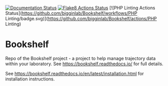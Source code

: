 [![Documentation Status](https://readthedocs.org/projects/bookshelf/badge/?version=latest)](https://bookshelf.readthedocs.io/en/latest/?badge=latest)
[![Flake8 Actions Status](https://github.com/bigginlab/Bookshelf/workflows/flake8/badge.svg)](https://github.com/bigginlab/Bookshelf/actions/flake8)
[![PHP Linting Actions Status](https://github.com/bigginlab/Bookshelf/workflows/PHP Linting/badge.svg)](https://github.com/bigginlab/Bookshelf/actions/PHP Linting)

# Bookshelf
Repo of the Bookshelf project - a project to help manage trajectory data within your laboratory.  See https://bookshelf.readthedocs.io/ for full details.

See https://bookshelf.readthedocs.io/en/latest/installation.html for installation instructions.

